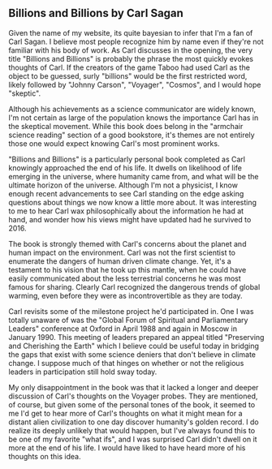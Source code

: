 ## Billions and Billions by Carl Sagan

Given the name of my website, its quite bayesian to infer that I'm a fan of Carl Sagan.  I believe most people recognize him by name even if they're not familiar with his body of work.  As Carl discusses in the opening, the very title "Billions and Billions" is probably the phrase the most quickly evokes thoughts of Carl.  If the creators of the game Taboo had used Carl as the object to be guessed, surly "billions" would be the first restricted word, likely followed by "Johnny Carson", "Voyager", "Cosmos", and I would hope "skeptic".

Although his achievements as a science communicator are widely known, I'm not certain as large of the population knows the importance Carl has in the skeptical movement.  While this book does belong in the "armchair science reading" section of a good bookstore, it's themes are not entirely those one would expect knowing Carl's most prominent works.

"Billions and Billions" is a particularly personal book completed as Carl knowingly approached the end of his life.  It dwells on likelihood of life emerging in the universe, where humanity came from, and what will be the ultimate horizon of the universe.  Although I'm not a physicist, I know enough recent advancements to see Carl standing on the edge asking questions about things we now know a little more about.  It was interesting to me to hear Carl wax philosophically about the information he had at hand, and wonder how his views might have updated had he survived to 2016.

The book is strongly themed with Carl's concerns about the planet and human impact on the environment.  Carl was not the first scientist to enumerate the dangers of human driven climate change.  Yet, it's a testament to his vision that he took up this mantle, when he could have easily communicated about the less terrestrial concerns he was most famous for sharing.  Clearly Carl recognized the dangerous trends of global warming, even before they were as incontrovertible as they are today.

Carl revisits some of the milestone project he'd participated in.  One I was totally unaware of was the "Global Forum of Spiritual and Parliamentary Leaders" conference at Oxford in April 1988 and again in Moscow in January 1990.  This meeting of leaders prepared an appeal titled "Preserving and Cherishing the Earth" which I believe could be useful today in bridging the gaps that exist with some science deniers that don't believe in climate change.  I suppose much of that hinges on whether or not the religious leaders in participation still hold sway today.

My only disappointment in the book was that it lacked a longer and deeper discussion of Carl's thoughts on the Voyager probes.  They are mentioned, of course, but given some of the personal tones of the book, it seemed to me I'd get to hear more of Carl's thoughts on what it might mean for a distant alien civilization to one day discover humanity's golden record.  I do realize its deeply unlikely that would happen, but I've always found this to be one of my favorite "what ifs", and I was surprised Carl didn't dwell on it more at the end of his life.  I would have liked to have heard more of his thoughts on this idea.
